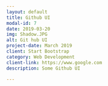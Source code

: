 ```yaml
---
layout: default
title: Github UI
modal-id: 7
date: 2019-03-20
img: Shadow.JPG
alt: Git hub UI
project-date: March 2019
client: Start Bootstrap
category: Web Development
client-link: https://www.google.com
description: Some Github UI

---
```

